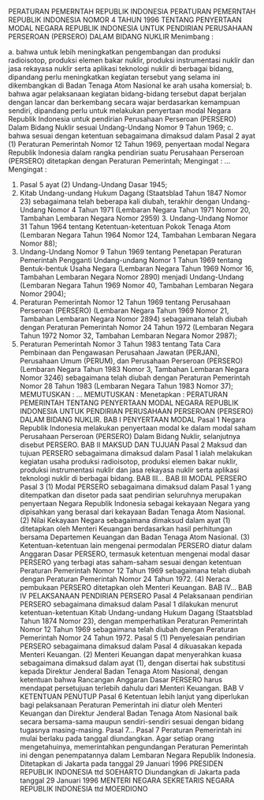  PERATURAN PEMERNTAH REPUBLIK INDONESIA PERATURAN PEMERNTAH REPUBLIK INDONESIA NOMOR 4 TAHUN 1996 TENTANG PENYERTAAN MODAL NEGARA REPUBLIK INDONESIA UNTUK PENDIRIAN PERUSAHAAN PERSEROAN (PERSERO) DALAM BIDANG NUKLIR
Menimbang :

a. bahwa untuk lebih meningkatkan pengembangan dan produksi radioisotop, produksi elemen bakar nuklir, produksi instrumentasi nuklir dan jasa rekayasa nuklir serta aplikasi teknologi nuklir di berbagai bidang, dipandang perlu meningkatkan kegiatan tersebut yang selama ini dikembangkan di Badan Tenaga Atom Nasional ke arah usaha komersial;
b. bahwa agar pelaksanaan kegiatan bidang-bidang tersebut dapat berjalan dengan lancar dan berkembang secara wajar berdasarkan kemampuan sendiri, dipandang perlu untuk melakukan penyertaan modal Negara Republik Indonesia untuk pendirian Perusahaan Perseroan (PERSERO) Dalam Bidang Nuklir sesuai Undang-Undang Nomor 9 Tahun 1969;
c. bahwa sesuai dengan ketentuan sebagaimana dimaksud dalam Pasal 2 ayat (1) Peraturan Pemerintah Nomor 12 Tahun 1969, penyertaan modal Negara Republik Indonesia dalam rangka pendirian suatu Perusahaan Perseroan (PERSERO) ditetapkan dengan Peraturan Pemerintah;
Mengingat :
 …
Mengingat :

1. Pasal 5 ayat (2) Undang-Undang Dasar 1945;
2. Kitab Undang-undang Hukum Dagang (Staatsblad Tahun 1847 Nomor 23) sebagaimana telah beberapa kali diubah, terakhir dengan Undang-Undang Nomor 4 Tahun 1971 (Lembaran Negara Tahun 1971 Nomor 20, Tambahan Lembaran Negara Nomor 2959) 3. Undang-Undang Nomor 31 Tahun 1964 tentang Ketentuan-ketentuan Pokok Tenaga Atom (Lembaran Negara Tahun 1964 Nomor 124, Tambahan Lembaran Negara Nomor 88);
4. Undang-Undang Nomor 9 Tahun 1969 tentang Penetapan Peraturan Pemerintah Pengganti Undang-undang Nomor 1 Tahun 1969 tentang Bentuk-bentuk Usaha Negara (Lembaran Negara Tahun 1969 Nomor 16, Tambahan Lembaran Negara Nomor 2890) menjadi Undang-Undang (Lembaran Negara Tahun 1969 Nomor 40, Tambahan Lembaran Negara Nomor 2904);
5. Peraturan Pemerintah Nomor 12 Tahun 1969 tentang Perusahaan Perseroan (PERSERO) (Lembaran Negara Tahun 1969 Nomor 21, Tambahan Lembaran Negara Nomor 2894) sebagaimana telah diubah dengan Peraturan Pemerintah Nomor 24 Tahun 1972 (Lembaran Negara Tahun 1972 Nomor 32, Tambahan Lembaran Negara Nomor 2987);
6. Peraturan Pemerintah Nomor 3 Tahun 1983 tentang Tata Cara Pembinaan dan Pengawasan Perusahaan Jawatan (PERJAN), Perusahaan Umum (PERUM), dan Perusahaan Perseroan (PERSERO) (Lembaran Negara Tahun 1983 Nomor 3, Tambahan Lembaran Negara Nomor 3246) sebagaimana telah diubah dengan Peraturan Pemerintah Nomor 28 Tahun 1983 (Lembaran Negara Tahun 1983 Nomor 37);
MEMUTUSKAN :
 …
MEMUTUSKAN :
 Menetapkan : PERATURAN PEMERINTAH TENTANG PENYERTAAN MODAL NEGARA REPUBLIK INDONESIA UNTUK PENDIRIAN PERUSAHAAN PERSEROAN (PERSERO) DALAM BIDANG NUKLIR.
BAB I PENYERTAAN MODAL
Pasal 1
Negara Republik Indonesia melakukan penyertaan modal ke dalam modal saham Perusahaan Perseroan (PERSERO) Dalam Bidang Nuklir, selanjutnya disebut PERSERO.
BAB II MAKSUD DAN TUJUAN
Pasal 2
Maksud dan tujuan PERSERO sebagaimana dimaksud dalam Pasal 1 ialah melakukan kegiatan usaha produksi radioisotop, produksi elemen bakar nuklir, produksi instrumentasi nuklir dan jasa rekayasa nuklir serta aplikasi teknologi nuklir di berbagai bidang. BAB III…
BAB III MODAL PERSERO
Pasal 3
(1) Modal PERSERO sebagaimana dimaksud dalam Pasal 1 yang ditempatkan dan disetor pada saat pendirian seluruhnya merupakan penyertaan Negara Republik Indonesia sebagai kekayaan Negara yang dipisahkan yang berasal dari kekayaan Badan Tenaga Atom Nasional.
(2) Nilai Kekayaan Negara sebagaimana dimaksud dalam ayat (1) ditetapkan oleh Menteri Keuangan berdasarkan hasil perhitungan bersama Departemen Keuangan dan Badan Tenaga Atom Nasional.
(3) Ketentuan-ketentuan lain mengenai permodalan PERSERO diatur dalam Anggaran Dasar PERSERO, termasuk ketentuan mengenai modal dasar PERSERO yang terbagi atas saham-saham sesuai dengan ketentuan Peraturan Pemerintah Nomor 12 Tahun 1969 sebagaimana telah diubah dengan Peraturan Pemerintah Nomor 24 Tahun 1972.
(4) Neraca pembukaan PERSERO ditetapkan oleh Menteri Keuangan. BAB IV…
BAB IV PELAKSANAAN PENDIRIAN PERSERO
Pasal 4
Pelaksanaan pendirian PERSERO sebagaimana dimaksud dalam Pasal 1 dilakukan menurut ketentuan-ketentuan Kitab Undang-undang Hukum Dagang (Staatsblad Tahun 1874 Nomor 23), dengan memperhatikan Peraturan Pemerintah Nomor 12 Tahun 1969 sebagaimana telah diubah dengan Peraturan Pemerintah Nomor 24 Tahun 1972.
Pasal 5
(1) Penyelesaian pendirian PERSERO sebagaimana dimaksud dalam Pasal 4 dikuasakan kepada Menteri Keuangan.
(2) Menteri Keuangan dapat menyerahkan kuasa sebagaimana dimaksud dalam ayat (1), dengan disertai hak substitusi kepada Direktur Jenderal Badan Tenaga Atom Nasional, dengan ketentuan bahwa Rancangan Anggaran Dasar PERSERO harus mendapat persetujuan terlebih dahulu dari Menteri Keuangan.
BAB V KETENTUAN PENUTUP
Pasal 6
Ketentuan lebih lanjut yang diperlukan bagi pelaksanaan Peraturan Pemerintah ini diatur oleh Menteri Keuangan dan Direktur Jenderal Badan Tenaga Atom Nasional baik secara bersama-sama maupun sendiri-sendiri sesuai dengan bidang tugasnya masing-masing. Pasal 7…
Pasal 7
Peraturan Pemerintah ini mulai berlaku pada tanggal diundangkan.
Agar setiap orang mengetahuinya, memerintahkan pengundangan Peraturan Pemerintah ini dengan penempatannya dalam Lembaran Negara Republik Indonesia. Ditetapkan di Jakarta pada tanggal 29 Januari 1996 PRESIDEN REPUBLIK INDONESIA ttd SOEHARTO Diundangkan di Jakarta pada tanggal 29 Januari 1996 MENTERI NEGARA SEKRETARIS NEGARA REPUBLIK INDONESIA ttd MOERDIONO